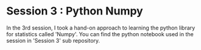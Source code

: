 # Session 3 : Python Numpy

In the 3rd session, I took a hand-on approach to learning the python library for statistics called 'Numpy'. You can find the python notebook used in the session in 'Session 3' sub repository.
